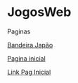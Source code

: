 # JogosWeb
Paginas

[Bandeira Japão](https://ranieri12.github.io/JogosWeb/WebPages/bandeiraJapao.html)

[Pagina inicial](https://ranieri12.github.io/JogosWeb/WebPages/PaginaInicial.html)

[Link Pag Inicial](https://ranieri12.github.io/JogosWeb/WebPages/exemplo.html)
